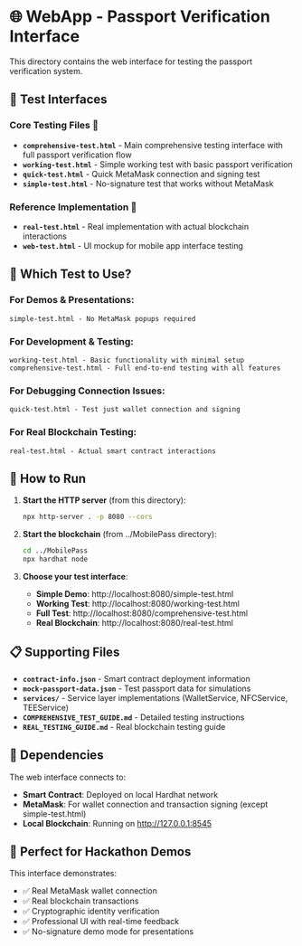 # 🌐 WebApp - Passport Verification Interface

This directory contains the web interface for testing the passport verification system.

## 📁 Test Interfaces

### **Core Testing Files** 🚀
- **`comprehensive-test.html`** - Main comprehensive testing interface with full passport verification flow
- **`working-test.html`** - Simple working test with basic passport verification  
- **`quick-test.html`** - Quick MetaMask connection and signing test
- **`simple-test.html`** - No-signature test that works without MetaMask

### **Reference Implementation** 🔬
- **`real-test.html`** - Real implementation with actual blockchain interactions
- **`web-test.html`** - UI mockup for mobile app interface testing

## 🎯 **Which Test to Use?**

### **For Demos & Presentations:**
```
simple-test.html - No MetaMask popups required
```

### **For Development & Testing:**
```
working-test.html - Basic functionality with minimal setup
comprehensive-test.html - Full end-to-end testing with all features
```

### **For Debugging Connection Issues:**
```
quick-test.html - Test just wallet connection and signing
```

### **For Real Blockchain Testing:**
```
real-test.html - Actual smart contract interactions
```

## 🚀 How to Run

1. **Start the HTTP server** (from this directory):
   ```bash
   npx http-server . -p 8080 --cors
   ```

2. **Start the blockchain** (from ../MobilePass directory):
   ```bash
   cd ../MobilePass
   npx hardhat node
   ```

3. **Choose your test interface**:
   - **Simple Demo**: http://localhost:8080/simple-test.html
   - **Working Test**: http://localhost:8080/working-test.html  
   - **Full Test**: http://localhost:8080/comprehensive-test.html
   - **Real Blockchain**: http://localhost:8080/real-test.html

## 📋 **Supporting Files**

- **`contract-info.json`** - Smart contract deployment information
- **`mock-passport-data.json`** - Test passport data for simulations
- **`services/`** - Service layer implementations (WalletService, NFCService, TEEService)
- **`COMPREHENSIVE_TEST_GUIDE.md`** - Detailed testing instructions
- **`REAL_TESTING_GUIDE.md`** - Real blockchain testing guide

## 🔗 Dependencies

The web interface connects to:
- **Smart Contract**: Deployed on local Hardhat network
- **MetaMask**: For wallet connection and transaction signing (except simple-test.html)
- **Local Blockchain**: Running on http://127.0.0.1:8545

## 🎯 Perfect for Hackathon Demos

This interface demonstrates:
- ✅ Real MetaMask wallet connection
- ✅ Real blockchain transactions  
- ✅ Cryptographic identity verification
- ✅ Professional UI with real-time feedback
- ✅ No-signature demo mode for presentations 